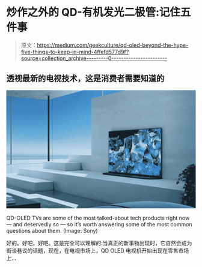 # 炒作之外的 QD-有机发光二极管:记住五件事

> 原文：<https://medium.com/geekculture/qd-oled-beyond-the-hype-five-things-to-keep-in-mind-4ffefd577d9f?source=collection_archive---------0----------------------->

## 透视最新的电视技术，这是消费者需要知道的

![](img/512b460b776e7368ae68a7aa6e222fcf.png)

QD-OLED TVs are some of the most talked-about tech products right now — and deservedly so — so it’s worth answering some of the most common questions about them. (Image: Sony)

好的。好吧，好吧。这是完全可以理解的:当真正的新事物出现时，它自然会成为街谈巷议的话题，现在，在电视市场上，QD OLED 电视机开始出现在零售市场上…